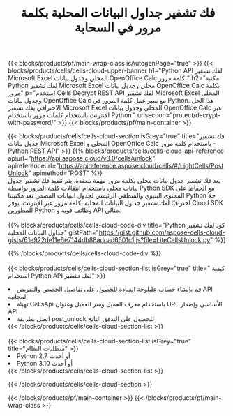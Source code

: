 ﻿---
title:  فك تشفير جداول البيانات المحلية بكلمة مرور في السحابة
description: Cloud APIs & SDKs لـ Microsoft Excel وإلغاء قفل OpenOffice Calc. فك تشفير جداول البيانات بواسطة Cells Cloud API. تدعم SDK أنواعًا من لغات التطوير. وهي تشمل Android و C# و Go و Java و NodeJS و Perl و PHP و Python و Ruby و swift.
url: /ar/python/protect/decrypt-with-password/
---
{{< blocks/products/pf/main-wrap-class isAutogenPage="true" >}}
{{< blocks/products/cells/cells-cloud-upper-banner h1="Python API لفك تشفير Microsoft Excel المحلي وجدول بيانات OpenOffice Calc بكلمة مرور" h2="مكتبة Python لفك تشفير Microsoft Excel محلي وجدول بيانات OpenOffice Calc بكلمة مرور" p="استخدم Cells Decrypt REST API لفك تشفير Microsoft Excel المحلي وجدول بيانات OpenOffice Calc مع سير عمل كلمة المرور في Python. هذا الحل الاحترافي يفك تشفير Microsoft Excel المحلي وجدول بيانات OpenOffice Calc عبر الإنترنت باستخدام كلمات مرور باستخدام Python." urlsection="protect/decrypt-with-password/" >}}
{{< blocks/products/pf/main-container >}}

{{< blocks/products/cells/cells-cloud-section isGrey="true" title="فك تشفير جدول بيانات Microsoft Excel المحلي و OpenOffice Calc باستخدام كلمة مرور - Python REST API" >}}
{{% blocks/products/cells/cells-cloud-api-reference apiurl="https://api.aspose.cloud/v3.0/cells/unlock" apireferenceurl="https://apireference.aspose.cloud/cells/#/LightCells/PostUnlock" apimethod="POST" %}}
<br/>
يعد فك تشفير جدول بيانات محلي بكلمة مرور مهمة معقدة. يتم تنفيذ فك تشفير جدول بيانات محلي باستخدام انتقالات كلمة المرور بواسطة Python SDK مع الحفاظ على المحتوى البنيوي والمنطقي الرئيسي لجدول البيانات المصدر. تعد مكتبتنا Python حلاً احترافيًا لفك تشفير جداول البيانات المحلية بكلمة مرور عبر الإنترنت. يوفر Cloud SDK للمطورين Python وظائف قوية و API مثالي.
<br/>
<br/>
{{% blocks/products/cells/cells-cloud-code-div title="Python كود لفك تشفير جداول البيانات المحلية" gistPath="https://gist.github.com/aspose-cells-cloud-gists/61e922de11e6e7144db88adcad6501c1.js?file=LiteCellsUnlock.py" %}}
  
{{% /blocks/products/cells/cells-cloud-code-div %}}
<br/>
<br/>
{{< blocks/products/cells/cells-cloud-section-list isGrey="true" title=" كيفية استخدام Python API لفك تشفير" >}}
<li> قم بإنشاء حساب على<a href="https://dashboard.aspose.cloud/">لوحة القيادة</a> للحصول على تفاصيل الحصص والتفويض API المجانية</li>
<li>تهيئة CellsApi باستخدام معرف العميل وسر العميل وعنوان URL الأساسي وإصدار API</li>
<li>اتصل بطريقة post_unlock للحصول على التدفق الناتج </li>
{{< /blocks/products/cells/cells-cloud-section-list >}}
<br/>
<br/>
{{< blocks/products/cells/cells-cloud-section-list isGrey="true" title="متطلبات النظام" >}}
<li>Python 2.7 أو أحدث</li>
<li>Python 3.10 أو أحدث</li>
{{< /blocks/products/cells/cells-cloud-section-list >}}

{{< /blocks/products/cells/cells-cloud-section >}}

{{< /blocks/products/pf/main-container >}}
{{< /blocks/products/pf/main-wrap-class >}}
